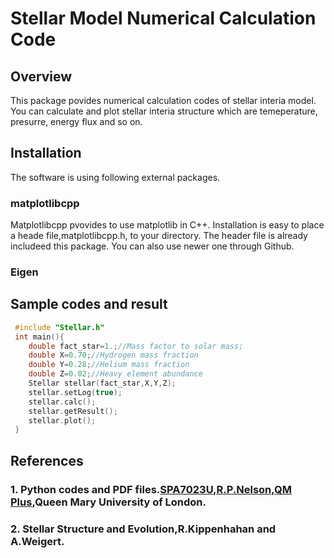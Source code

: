 # Stellar Model Numerical Calculation Code
## Overview
 This package povides numerical calculation codes of stellar interia model. You can calculate and plot stellar interia structure which are temeperature, presurre, energy flux and so on.

## Installation
 The software is using following external packages.
### matplotlibcpp
  Matplotlibcpp pvovides to use matplotlib in C++.
  Installation is easy to place a heade file,matplotlibcpp.h, to your directory. The header file is already includeed this package. You can also use newer one through Github. 
### Eigen
  
## Sample codes and result
```c++
 #include "Stellar.h"
 int main(){
	double fact_star=1.;//Mass factor to solar mass;
	double X=0.70;//Hydrogen mass fraction
	double Y=0.28;//Helium mass fraction
	double Z=0.02;//Heavy element abundance
	Stellar stellar(fact_star,X,Y,Z);
	stellar.setLog(true);
	stellar.calc();
	stellar.getResult();
	stellar.plot();
 }
```

## References
### 1. Python codes and PDF files.[SPA7023U,R.P.Nelson,QM Plus](https://2019.qmplus.qmul.ac.uk/course/view.php?id=9017),Queen Mary University of London.
### 2. Stellar Structure and Evolution,R.Kippenhahan and A.Weigert.

